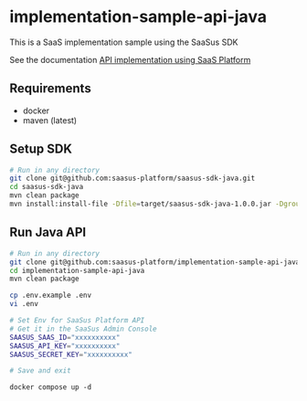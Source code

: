 # implementation-sample-api-java

This is a SaaS implementation sample using the SaaSus SDK

See the documentation [API implementation using SaaS Platform](https://docs.saasus.io/docs/implementing-authentication-using-saasus-platform-apiserver)

## Requirements
- docker
- maven (latest)

## Setup SDK
```sh
# Run in any directory
git clone git@github.com:saasus-platform/saasus-sdk-java.git
cd saasus-sdk-java
mvn clean package
mvn install:install-file -Dfile=target/saasus-sdk-java-1.0.0.jar -DgroupId=io.saasus -DartifactId=saasus-java -Dversion=0.0.1 -Dpackaging=jar
```

## Run Java API
```sh
# Run in any directory
git clone git@github.com:saasus-platform/implementation-sample-api-java
cd implementation-sample-api-java
mvn clean package

cp .env.example .env
vi .env

# Set Env for SaaSus Platform API
# Get it in the SaaSus Admin Console
SAASUS_SAAS_ID="xxxxxxxxxx"
SAASUS_API_KEY="xxxxxxxxxx"
SAASUS_SECRET_KEY="xxxxxxxxxx"

# Save and exit
```

```
docker compose up -d
```

